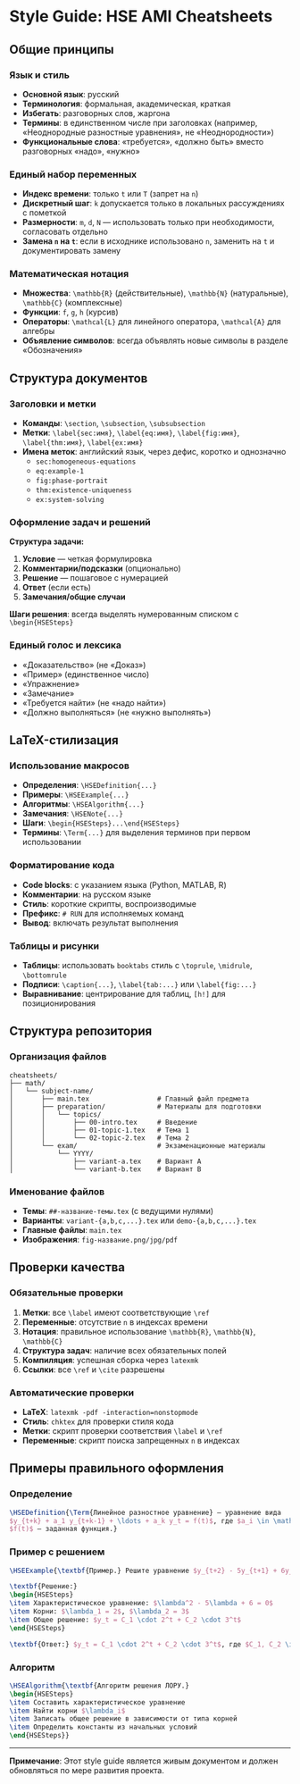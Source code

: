 # Style Guide: HSE AMI Cheatsheets

## Общие принципы

### Язык и стиль
- **Основной язык**: русский
- **Терминология**: формальная, академическая, краткая
- **Избегать**: разговорных слов, жаргона
- **Термины**: в единственном числе при заголовках (например, «Неоднородные разностные уравнения», не «Неоднородности»)
- **Функциональные слова**: «требуется», «должно быть» вместо разговорных «надо», «нужно»

### Единый набор переменных
- **Индекс времени**: только `t` или `T` (запрет на `n`)
- **Дискретный шаг**: `k` допускается только в локальных рассуждениях с пометкой
- **Размерности**: `m`, `d`, `N` — использовать только при необходимости, согласовать отдельно
- **Замена `n` на `t`**: если в исходнике использовано `n`, заменить на `t` и документировать замену

### Математическая нотация
- **Множества**: `\mathbb{R}` (действительные), `\mathbb{N}` (натуральные), `\mathbb{C}` (комплексные)
- **Функции**: `f`, `g`, `h` (курсив)
- **Операторы**: `\mathcal{L}` для линейного оператора, `\mathcal{A}` для алгебры
- **Объявление символов**: всегда объявлять новые символы в разделе «Обозначения»

## Структура документов

### Заголовки и метки
- **Команды**: `\section`, `\subsection`, `\subsubsection`
- **Метки**: `\label{sec:имя}`, `\label{eq:имя}`, `\label{fig:имя}`, `\label{thm:имя}`, `\label{ex:имя}`
- **Имена меток**: английский язык, через дефис, коротко и однозначно
  - `sec:homogeneous-equations`
  - `eq:example-1`
  - `fig:phase-portrait`
  - `thm:existence-uniqueness`
  - `ex:system-solving`

### Оформление задач и решений
**Структура задачи:**
1. **Условие** — четкая формулировка
2. **Комментарии/подсказки** (опционально)
3. **Решение** — пошаговое с нумерацией
4. **Ответ** (если есть)
5. **Замечания/общие случаи**

**Шаги решения**: всегда выделять нумерованным списком с `\begin{HSESteps}`

### Единый голос и лексика
- «Доказательство» (не «Доказ»)
- «Пример» (единственное число)
- «Упражнение»
- «Замечание»
- «Требуется найти» (не «надо найти»)
- «Должно выполняться» (не «нужно выполнять»)

## LaTeX-стилизация

### Использование макросов
- **Определения**: `\HSEDefinition{...}`
- **Примеры**: `\HSEExample{...}`
- **Алгоритмы**: `\HSEAlgorithm{...}`
- **Замечания**: `\HSENote{...}`
- **Шаги**: `\begin{HSESteps}...\end{HSESteps}`
- **Термины**: `\Term{...}` для выделения терминов при первом использовании

### Форматирование кода
- **Code blocks**: с указанием языка (Python, MATLAB, R)
- **Комментарии**: на русском языке
- **Стиль**: короткие скрипты, воспроизводимые
- **Префикс**: `# RUN` для исполняемых команд
- **Вывод**: включать результат выполнения

### Таблицы и рисунки
- **Таблицы**: использовать `booktabs` стиль с `\toprule`, `\midrule`, `\bottomrule`
- **Подписи**: `\caption{...}`, `\label{tab:...}` или `\label{fig:...}`
- **Выравнивание**: центрирование для таблиц, `[h!]` для позиционирования

## Структура репозитория

### Организация файлов
```
cheatsheets/
├── math/
│   └── subject-name/
│       ├── main.tex                 # Главный файл предмета
│       ├── preparation/             # Материалы для подготовки
│       │   └── topics/
│       │       ├── 00-intro.tex     # Введение
│       │       ├── 01-topic-1.tex   # Тема 1
│       │       └── 02-topic-2.tex   # Тема 2
│       └── exam/                    # Экзаменационные материалы
│           └── YYYY/
│               ├── variant-a.tex    # Вариант A
│               └── variant-b.tex    # Вариант B
```

### Именование файлов
- **Темы**: `##-название-темы.tex` (с ведущими нулями)
- **Варианты**: `variant-{a,b,c,...}.tex` или `demo-{a,b,c,...}.tex`
- **Главные файлы**: `main.tex`
- **Изображения**: `fig-название.png/jpg/pdf`

## Проверки качества

### Обязательные проверки
1. **Метки**: все `\label` имеют соответствующие `\ref`
2. **Переменные**: отсутствие `n` в индексах времени
3. **Нотация**: правильное использование `\mathbb{R}`, `\mathbb{N}`, `\mathbb{C}`
4. **Структура задач**: наличие всех обязательных полей
5. **Компиляция**: успешная сборка через `latexmk`
6. **Ссылки**: все `\ref` и `\cite` разрешены

### Автоматические проверки
- **LaTeX**: `latexmk -pdf -interaction=nonstopmode`
- **Стиль**: `chktex` для проверки стиля кода
- **Метки**: скрипт проверки соответствия `\label` и `\ref`
- **Переменные**: скрипт поиска запрещенных `n` в индексах

## Примеры правильного оформления

### Определение
```latex
\HSEDefinition{\Term{Линейное разностное уравнение} — уравнение вида
$y_{t+k} + a_1 y_{t+k-1} + \ldots + a_k y_t = f(t)$, где $a_i \in \mathbb{R}$,
$f(t)$ — заданная функция.}
```

### Пример с решением
```latex
\HSEExample{\textbf{Пример.} Решите уравнение $y_{t+2} - 5y_{t+1} + 6y_t = 0$.

\textbf{Решение:}
\begin{HSESteps}
\item Характеристическое уравнение: $\lambda^2 - 5\lambda + 6 = 0$
\item Корни: $\lambda_1 = 2$, $\lambda_2 = 3$
\item Общее решение: $y_t = C_1 \cdot 2^t + C_2 \cdot 3^t$
\end{HSESteps}

\textbf{Ответ:} $y_t = C_1 \cdot 2^t + C_2 \cdot 3^t$, где $C_1, C_2 \in \mathbb{R}$.}
```

### Алгоритм
```latex
\HSEAlgorithm{\textbf{Алгоритм решения ЛОРУ.}
\begin{HSESteps}
\item Составить характеристическое уравнение
\item Найти корни $\lambda_i$
\item Записать общее решение в зависимости от типа корней
\item Определить константы из начальных условий
\end{HSESteps}}
```

---

**Примечание**: Этот style guide является живым документом и должен обновляться по мере развития проекта.
